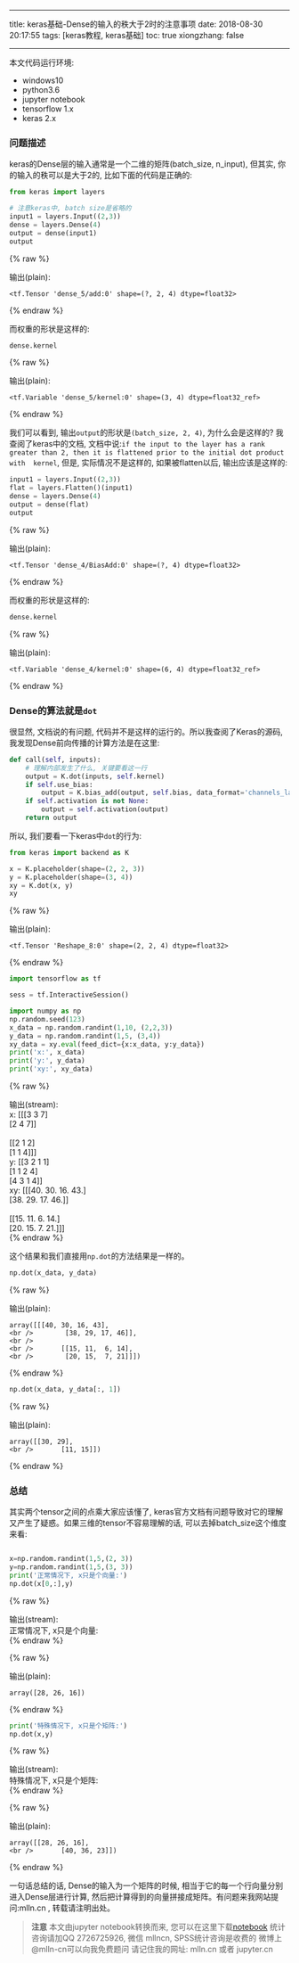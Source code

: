 
---
title: keras基础-Dense的输入的秩大于2时的注意事项
date: 2018-08-30 20:17:55
tags: [keras教程, keras基础]
toc: true
xiongzhang: false

---
<span></span>
<!-- more -->


本文代码运行环境:

- windows10
- python3.6
- jupyter notebook
- tensorflow 1.x
- keras 2.x

### 问题描述

keras的Dense层的输入通常是一个二维的矩阵(batch_size, n_input), 但其实, 你的输入的秩可以是大于2的, 比如下面的代码是正确的:


```python
from keras import layers

# 注意keras中, batch size是省略的
input1 = layers.Input((2,3))
dense = layers.Dense(4)
output = dense(input1)
output
```




{% raw %}
<div class="output">
输出(plain):<br/>

    <tf.Tensor 'dense_5/add:0' shape=(?, 2, 4) dtype=float32>

</div>
{% endraw %}



而权重的形状是这样的:


```python
dense.kernel
```




{% raw %}
<div class="output">
输出(plain):<br/>

    <tf.Variable 'dense_5/kernel:0' shape=(3, 4) dtype=float32_ref>

</div>
{% endraw %}



我们可以看到, 输出`output`的形状是`(batch_size, 2, 4)`, 为什么会是这样的? 我查阅了keras中的文档, 文档中说:`if the input to the layer has a rank greater than 2, then it is flattened prior to the initial dot product with  kernel`, 但是, 实际情况不是这样的, 如果被flatten以后, 输出应该是这样的: 


```python
input1 = layers.Input((2,3))
flat = layers.Flatten()(input1)
dense = layers.Dense(4)
output = dense(flat)
output
```




{% raw %}
<div class="output">
输出(plain):<br/>

    <tf.Tensor 'dense_4/BiasAdd:0' shape=(?, 4) dtype=float32>

</div>
{% endraw %}



而权重的形状是这样的:


```python
dense.kernel
```




{% raw %}
<div class="output">
输出(plain):<br/>

    <tf.Variable 'dense_4/kernel:0' shape=(6, 4) dtype=float32_ref>

</div>
{% endraw %}



### Dense的算法就是`dot`

很显然, 文档说的有问题, 代码并不是这样的运行的。所以我查阅了Keras的源码, 我发现Dense前向传播的计算方法是在这里:

```python
def call(self, inputs):
    # 理解内部发生了什么, 关键要看这一行
    output = K.dot(inputs, self.kernel)
    if self.use_bias:
        output = K.bias_add(output, self.bias, data_format='channels_last')
    if self.activation is not None:
        output = self.activation(output)
    return output
```

所以, 我们要看一下keras中`dot`的行为:


```python
from keras import backend as K

x = K.placeholder(shape=(2, 2, 3))
y = K.placeholder(shape=(3, 4))
xy = K.dot(x, y)
xy
```




{% raw %}
<div class="output">
输出(plain):<br/>

    <tf.Tensor 'Reshape_8:0' shape=(2, 2, 4) dtype=float32>

</div>
{% endraw %}




```python
import tensorflow as tf

sess = tf.InteractiveSession()
```


```python
import numpy as np
np.random.seed(123)
x_data = np.random.randint(1,10, (2,2,3))
y_data = np.random.randint(1,5, (3,4))
xy_data = xy.eval(feed_dict={x:x_data, y:y_data})
print('x:', x_data)
print('y:', y_data)
print('xy:', xy_data)
```

{% raw %}
<div class="output">
输出(stream):<br>
    x: [[[3 3 7]
    <br />  [2 4 7]]
    <br />
    <br /> [[2 1 2]
    <br />  [1 1 4]]]
    <br />y: [[3 2 1 1]
    <br /> [1 1 2 4]
    <br /> [4 3 1 4]]
    <br />xy: [[[40. 30. 16. 43.]
    <br />  [38. 29. 17. 46.]]
    <br />
    <br /> [[15. 11.  6. 14.]
    <br />  [20. 15.  7. 21.]]]
    <br />
</div>
{% endraw %}

这个结果和我们直接用`np.dot`的方法结果是一样的。


```python
np.dot(x_data, y_data)
```




{% raw %}
<div class="output">
输出(plain):<br/>

    array([[[40, 30, 16, 43],
    <br />        [38, 29, 17, 46]],
    <br />
    <br />       [[15, 11,  6, 14],
    <br />        [20, 15,  7, 21]]])

</div>
{% endraw %}




```python
np.dot(x_data, y_data[:, 1])
```




{% raw %}
<div class="output">
输出(plain):<br/>

    array([[30, 29],
    <br />       [11, 15]])

</div>
{% endraw %}



### 总结

其实两个tensor之间的点乘大家应该懂了, keras官方文档有问题导致对它的理解又产生了疑惑。如果三维的tensor不容易理解的话, 可以去掉batch_size这个维度来看:


```python

x=np.random.randint(1,5,(2, 3))
y=np.random.randint(1,5,(3, 3))
print('正常情况下, x只是个向量:')
np.dot(x[0,:],y)
```

{% raw %}
<div class="output">
输出(stream):<br>
    正常情况下, x只是个向量:
    <br />
</div>
{% endraw %}




{% raw %}
<div class="output">
输出(plain):<br/>

    array([28, 26, 16])

</div>
{% endraw %}




```python
print('特殊情况下, x只是个矩阵:')
np.dot(x,y)
```

{% raw %}
<div class="output">
输出(stream):<br>
    特殊情况下, x只是个矩阵:
    <br />
</div>
{% endraw %}




{% raw %}
<div class="output">
输出(plain):<br/>

    array([[28, 26, 16],
    <br />       [40, 36, 23]])

</div>
{% endraw %}



一句话总结的话, Dense的输入为一个矩阵的时候, 相当于它的每一个行向量分别进入Dense层进行计算, 然后把计算得到的向量拼接成矩阵。有问题来我网站提问:mlln.cn , 转载请注明出处。


> **注意**
> 本文由jupyter notebook转换而来, 您可以在这里下载[notebook](keras基础-Dense的输入的秩大于2时的注意事项.ipynb)
> 统计咨询请加QQ 2726725926, 微信 mllncn,  SPSS统计咨询是收费的
> 微博上@mlln-cn可以向我免费题问
> 请记住我的网址: mlln.cn 或者 jupyter.cn
